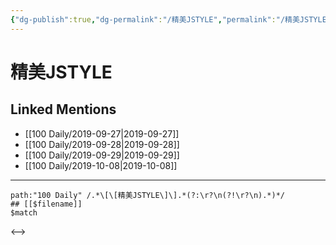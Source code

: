 ```yaml
---
{"dg-publish":true,"dg-permalink":"/精美JSTYLE","permalink":"/精美JSTYLE/"}
---
```


# 精美JSTYLE

## Linked Mentions
- [[100 Daily/2019-09-27\|2019-09-27]]
- [[100 Daily/2019-09-28\|2019-09-28]]
- [[100 Daily/2019-09-29\|2019-09-29]]
- [[100 Daily/2019-10-08\|2019-10-08]]


---

```expander
path:"100 Daily" /.*\[\[精美JSTYLE\]\].*(?:\r?\n(?!\r?\n).*)*/
## [[$filename]]
$match
```

<-->